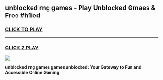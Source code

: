 
## unblocked rng games - Play Unblocked Gmaes & Free #h1ied
<h3>
<a href="https://news.freeplayer.one?title=unblocked_rng_games&ref=03M">CLICK TO PLAY</a></h3>
<hr>

<h3>
<a href="https://news.freeplayer.one?title=unblocked_rng_games&ref=03M">CLICK 2 PLAY</a>
  
</h3>

<a href="https://news.freeplayer.one?title=unblocked_rng_games&ref=03M"><img src="https://clearcache.store/games.png"></a>


**unblocked rng games games unblocked: Your Gateway to Fun and Accessible Online Gaming**
